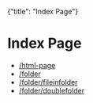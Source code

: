 {"title": "Index Page"}
# Index Page

- [/html-page](/html-page)
- [/folder](/folder)
- [/folder/fileinfolder](/folder/fileinfolder)
- [/folder/doublefolder](/folder/doublefolder)